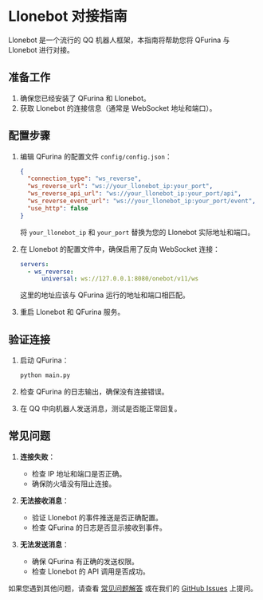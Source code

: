 # Llonebot 对接指南

Llonebot 是一个流行的 QQ 机器人框架，本指南将帮助您将 QFurina 与 Llonebot 进行对接。

## 准备工作

1. 确保您已经安装了 QFurina 和 Llonebot。
2. 获取 Llonebot 的连接信息（通常是 WebSocket 地址和端口）。

## 配置步骤

1. 编辑 QFurina 的配置文件 `config/config.json`：

   ```json
   {
     "connection_type": "ws_reverse",
     "ws_reverse_url": "ws://your_llonebot_ip:your_port",
     "ws_reverse_api_url": "ws://your_llonebot_ip:your_port/api",
     "ws_reverse_event_url": "ws://your_llonebot_ip:your_port/event",
     "use_http": false
   }
   ```

   将 `your_llonebot_ip` 和 `your_port` 替换为您的 Llonebot 实际地址和端口。

2. 在 Llonebot 的配置文件中，确保启用了反向 WebSocket 连接：

   ```yaml
   servers:
     - ws_reverse:
         universal: ws://127.0.0.1:8080/onebot/v11/ws
   ```

   这里的地址应该与 QFurina 运行的地址和端口相匹配。

3. 重启 Llonebot 和 QFurina 服务。

## 验证连接

1. 启动 QFurina：

   ```bash
   python main.py
   ```

2. 检查 QFurina 的日志输出，确保没有连接错误。

3. 在 QQ 中向机器人发送消息，测试是否能正常回复。

## 常见问题

1. **连接失败**：
   - 检查 IP 地址和端口是否正确。
   - 确保防火墙没有阻止连接。

2. **无法接收消息**：
   - 验证 Llonebot 的事件推送是否正确配置。
   - 检查 QFurina 的日志是否显示接收到事件。

3. **无法发送消息**：
   - 确保 QFurina 有正确的发送权限。
   - 检查 Llonebot 的 API 调用是否成功。

如果您遇到其他问题，请查看 [常见问题解答](/guide/faq.html) 或在我们的 [GitHub Issues](https://github.com/syuchua/QFurina/issues) 上提问。